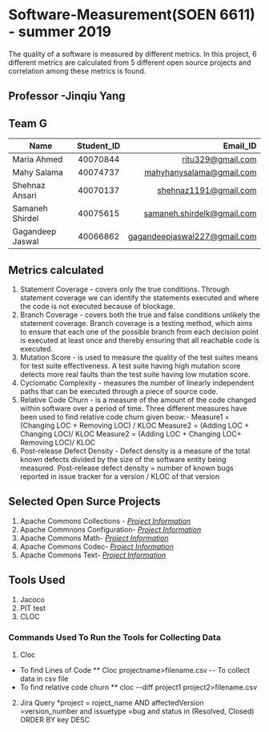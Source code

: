 # Software-Measurement(SOEN 6611) - summer 2019
The quality of a software is measured by different metrics. In this project, 6 different metrics are calculated from 5 different open source projects and correlation among these metrics is found. 
## Professor -Jinqiu Yang
## Team G 
| Name       | Student_ID           | Email_ID  |
| ------------- |:-------------:| -----:|
| Maria Ahmed    | 40070844  |ritu329@gmail.com |
| Mahy Salama    |  40074737      |   mahyhanysalama@gmail.com |
|Shehnaz Ansari  | 40070137     |   shehnaz1191@gmail.com |
|Samaneh Shirdel | 40075615      |   samaneh.shirdelk@gmail.com |
|Gagandeep Jaswal| 40066862      |   gagandeepjaswal227@gmail.com |
## Metrics calculated
1. Statement Coverage - covers only the true conditions. Through statement coverage we can identify the statements executed and where the code is not executed because of blockage. 
2. Branch Coverage - covers both the true and false conditions unlikely the statement coverage. Branch coverage is a testing method, which aims to ensure that each one of the possible branch from each decision point is executed at least once and thereby ensuring that all reachable code is executed. 
3. Mutation Score - is used to measure the quality of the test suites means for test suite effectiveness. A test suite having high mutation score detects more real faults than the test suite having low mutation score.
4. Cyclomatic Complexity - measures the number of linearly independent paths that can be executed through a piece of source code. 
5. Relative Code Churn - is a measure of the amount of the code changed within software over a period of time. Three different measures have been used to find relative code churn given beow:-
Measure1 = (Changing LOC + Removing LOC) / KLOC 
Measure2 = (Adding LOC + Changing LOC)/ KLOC 
Measure2 = (Adding LOC + Changing LOC+ Removing LOC)/ KLOC
6. Post-release Defect Density - Defect density is a measure of the total known defects divided by the size of the
software entity being measured.
Post-release defect density = number of known bugs reported in issue tracker for a version / KLOC of that version 
## Selected Open Surce Projects
1. Apache Commons Collections - _[Project Information](https://commons.apache.org/proper/commons-collections/)_
2. Apache Commnons Configuration- _[Project Information](https://commons.apache.org/proper/commons-configuration/)_
3. Apache Commons Math- _[Project Information](https://commons.apache.org/proper/commons-math/)_
4. Apache Commons Codec- _[Project Information](https://commons.apache.org/proper/commons-codec/)_
5. Apache Commons Text- _[Project Information](https://commons.apache.org/proper/commons-text/)_
## Tools Used
1. Jacoco 
2. PIT test 
3. CLOC

### Commands Used To Run the Tools for Collecting Data
1. Cloc
* To find Lines of Code
** Cloc projectname>filename.csv -- To collect data in csv file
* To find relative code churn 
** cloc --diff project1 project2>filename.csv
2. Jira Query
*project = roject_name AND affectedVersion =version_number and issuetype =bug and  status in (Resolved, Closed) ORDER BY key DESC

